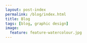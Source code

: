 ```yaml
---
layout: post-index
permalink: /blog/index.html
title: Blog
tags: [blog, graphic design]
image:
  feature: feature-watercolour.jpg
---
```

